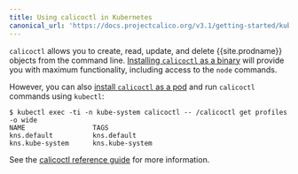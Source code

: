 ```yaml
---
title: Using calicoctl in Kubernetes
canonical_url: 'https://docs.projectcalico.org/v3.1/getting-started/kubernetes/tutorials/using-calicoctl'
---
```


`calicoctl` allows you to create, read, update, and delete {{site.prodname}} objects
from the command line. [Installing `calicoctl` as a binary](/{{page.version}}/usage/calicoctl/install#installing-calicoctl-as-a-binary-on-a-single-host) 
will provide you with maximum functionality, including access to the 
`node` commands. 

However, you can also [install `calicoctl` as a pod](/{{page.version}}/usage/calicoctl/install#installing-calicoctl-as-a-kubernetes-pod) and run `calicoctl` 
commands using `kubectl`:

```
$ kubectl exec -ti -n kube-system calicoctl -- /calicoctl get profiles -o wide
NAME                 TAGS
kns.default          kns.default
kns.kube-system      kns.kube-system
```

See the [calicoctl reference guide]({{site.baseurl}}/{{page.version}}/reference/calicoctl) 
for more information.
